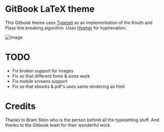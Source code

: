 # GitBook LaTeX theme

This Gitbook theme uses [Typeset](https://github.com/bramstein/typeset) as an implementation of the Knuth and Plass line breaking algorithm. Uses [Hypher](https://github.com/bramstein/hypher) for hyphenation.

![Image](https://raw.github.com/mdahlgrengadd/theme-LaTeX/master/screenshot.png)

# TODO
- Fix broken support for images
- Fix so that different fonts & sizes work
- Fix mobile screens support
- Fix so that ebooks & pdf's uses same rendering as html

# Credits
Thanks to Bram Stein who is the person behind all the typesetting stuff.
And thanks to the Gitbook team for their wonderful work.
